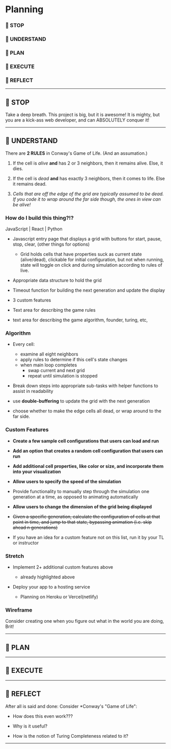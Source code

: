 # Planning

### 🛑 STOP

### 🧠 UNDERSTAND

### 🧩 PLAN

### 💫 EXECUTE

### 🤯 REFLECT


-----

## 🛑 STOP

Take a deep breath. This project is big, but it is awesome! It is mighty, but you are a kick-ass web developer, and can ABSOLUTELY conquer it!  

-----

## 🧠 UNDERSTAND

There are **2 RULES** in Conway's Game of Life. (And an assumation.)

1. If the cell is *alive* **and** has 2 or 3 neighbors, then it remains alive. Else, it dies.
2. If the cell is *dead* **and** has exactly 3 neighbors, then it comes to life. Else it remains dead.

3. *Cells that are off the edge of the grid are typically assumed to be dead. If you code it to wrap around the far side though, the ones in view can be alive!*

### How do I build this thing?!?

JavaScript | React | Python

- Javascript entry page that displays a grid with buttons for start, pause, stop, clear, (other things for options)
    - Grid holds cells that have properties suck as current state (alive/dead), clickable for initial configuration, but not when running, state will toggle on click and during simulation according to rules of live.

- Appropriate data structure to hold the grid

- Timeout function for building the next generation and update the display

- 3 custom features

- Text area for describing the game rules

- text area for describing the game algorithm, founder, turing, etc,

### Algorithm

- Every cell:
    - examine all eight neighbors
    - apply rules to determine if this cell's state changes
    - when main loop completes
        - swap current and next grid
        - repeat until simulation is stopped

- Break down steps into appropriate sub-tasks with helper functions to assist in readability

- use **double-buffering** to update the grid with the next generation

- choose whether to make the edge cells all dead, or wrap around to the far side.

### Custom Features

- **Create a few sample cell configurations that users can load and run**

- **Add an option that creates a random cell configuration that users can run**

- **Add additional cell properties, like color or size, and incorporate them into your visualization**

- **Allow users to specify the speed of the simulation**

- Provide functionality to manually step through the simulation one generation at a time, as opposed to animating automatically

- **Allow users to change the dimension of the grid being displayed**

- ~~Given a specific generation, calculate the configuration of cells at that point in time, and jump to that state, bypassing animation (i.e. skip ahead n generations)~~

- If you have an idea for a custom feature not on this list, run it by your TL or instructor

### Stretch

- Implement 2+ additional custom features above
    - already highlighted above

- Deploy your app to a hosting service
    - Planning on Heroku or Vercel(netlify)

### Wireframe

Consider creating one when you figure out what in the world you are doing, Brit!

-----

## 🧩 PLAN

-----

## 💫 EXECUTE

-----

## 🤯 REFLECT

After all is said and done: Consider *Conway's "Game of Life":

- How does this even work???

- Why is it useful?

- How is the notion of Turing Completeness related to it?

-----